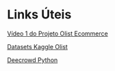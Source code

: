 # Links Úteis 

[Vídeo 1 do Projeto Olist Ecommerce](https://www.youtube.com/watch?v=6CoM665ZoKA&ab_channel=T%C3%A9oCalvo)

[Datasets Kaggle Olist](https://www.kaggle.com/datasets/olistbr/brazilian-ecommerce)

[Deecrowd Python](https://judge.beecrowd.com/pt/login?redirect=%2Fpt)

